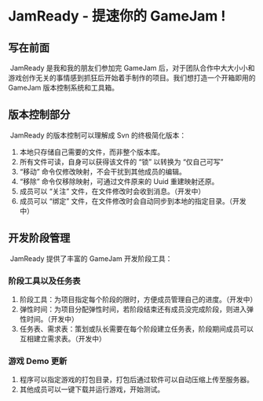 # JamReady - 提速你的 GameJam !

## 写在前面

​	JamReady 是我和我的朋友们参加完 GameJam 后，对于团队合作中大大小小和游戏创作无关的事情感到抓狂后开始着手制作的项目。我们想打造一个开箱即用的 GameJam 版本控制系统和工具箱。

## 版本控制部分

​	JamReady 的版本控制可以理解成 Svn 的终极简化版本：

1. 本地只存储自己需要的文件，而非整个版本库。
2. 所有文件可读，自身可以获得该文件的 “锁” 以转换为 “仅自己可写”
3. “移动” 命令仅修改映射，不会干扰到其他成员的编辑。
4. “移除” 命令仅移除映射，可通过文件原来的 Uuid 重建映射还原。
5. 成员可以 “关注” 文件，在文件修改时会收到消息。（开发中）
6. 成员可以 “绑定” 文件，在文件修改时会自动同步到本地的指定目录。（开发中）

## 开发阶段管理

​	JamReady 提供了丰富的 GameJam 开发阶段工具：

### 阶段工具以及任务表

1. 阶段工具：为项目指定每个阶段的限时，方便成员管理自己的进度。（开发中）
2. 弹性时间：为项目分配弹性时间，若阶段结束还有成员没完成阶段，则进入弹性时间。（开发中）
3. 任务表、需求表：策划或队长需要在每个阶段建立任务表，阶段期间成员可以互相建立需求表。（开发中）

### 游戏 Demo 更新

1. 程序可以指定游戏的打包目录，打包后通过软件可以自动压缩上传至服务器。
2. 其他成员可以一键下载并运行游戏，开始测试。
